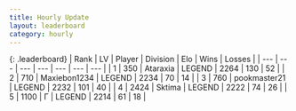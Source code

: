 ```yaml
---
title: Hourly Update
layout: leaderboard
category: hourly
---
```


{: .leaderboard}
| Rank | LV | Player | Division | Elo | Wins | Losses |
| --- | --- | --- | --- | --- | --- | --- |
| <span data-change="0">1</span> | 350 | <span title="ID: 745153">Ataraxia</span> | LEGEND | <span data-change="0">2264</span> | <span data-change="0">130</span> | <span data-change="0">52</span> |
| <span data-change="0">2</span> | 710 | <span title="ID: 410122">Maxiebon1234</span> | LEGEND | <span data-change="0">2234</span> | <span data-change="0">70</span> | <span data-change="0">14</span> |
| <span data-change="0">3</span> | 760 | <span title="ID: 652474">pookmaster21</span> | LEGEND | <span data-change="0">2232</span> | <span data-change="0">101</span> | <span data-change="0">40</span> |
| <span data-change="0">4</span> | 2424 | <span title="ID: 353063">Sktima</span> | LEGEND | <span data-change="0">2222</span> | <span data-change="0">74</span> | <span data-change="0">26</span> |
| <span data-change="0">5</span> | 1100 | <span title="ID: 512212">Г</span> | LEGEND | <span data-change="0">2214</span> | <span data-change="0">61</span> | <span data-change="0">18</span> |